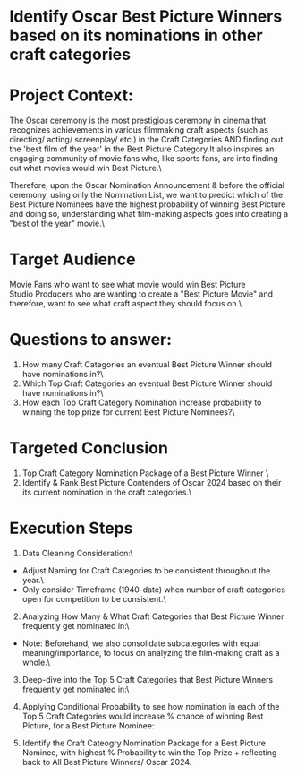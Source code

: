 # Identify Oscar Best Picture Winners based on its nominations in other craft categories

#  Project Context:
The Oscar ceremony is the most prestigious ceremony in cinema that recognizes achievements in various filmmaking craft aspects (such as directing/ acting/ screenplay/ etc.) in the Craft Categories AND finding out the 'best film of the year' in the Best Picture Category.It also inspires an engaging community of movie fans who, like sports fans, are into finding out what movies would win Best Picture.\

Therefore, upon the Oscar Nomination Announcement & before the official ceremony, using only the Nomination List, we want to predict which of the Best Picture Nominees have the highest probability of winning Best Picture and doing so, understanding what film-making aspects goes into creating a "best of the year" movie.\

#  Target Audience
Movie Fans who want to see what movie would win Best Picture\
Studio Producers who are wanting to create a "Best Picture Movie" and therefore, want to see what craft aspect they should focus on.\

# Questions to answer:
1. How many Craft Categories  an eventual Best Picture Winner should have nominations in?\
2. Which Top Craft Categories an eventual Best Picture Winner should have nominations in?\
3. How each Top Craft Category Nomination increase probability to winning the top prize for current Best Picture Nominees?\


#  Targeted Conclusion
1. Top Craft Category Nomination Package of a Best Picture Winner \
2. Identify & Rank Best Picture Contenders of Oscar 2024 based on their its current nomination in the craft categories.\


#  Execution Steps

1. Data Cleaning Consideration:\
- Adjust Naming for Craft Categories to be consistent throughout the year.\
- Only consider Timeframe (1940-date) when number of craft categories open for competition to be consistent.\ 

2. Analyzing How Many & What Craft Categories that Best Picture Winner frequently get nominated in:\
* Note: Beforehand, we also consolidate subcategories with equal meaning/importance, to focus on analyzing the film-making craft as a whole.\

3. Deep-dive into the Top 5 Craft Categories that Best Picture Winners frequently get nominated in:\
  
4. Applying Conditional Probability to see how nomination in each of the Top 5 Craft Categories would increase % chance of winning Best Picture, for a Best Picture Nominee:

5. Identify the Craft Cateogry Nomination Package for a Best Picture Nominee, with highest % Probability to win the Top Prize + reflecting back to All Best Picture Winners/ Oscar 2024.


